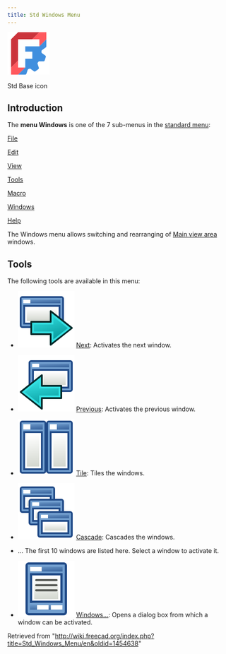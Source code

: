 ```yaml
---
title: Std Windows Menu
---
```


![](/src/assets/images/Freecad.svg)

Std Base icon

## Introduction

The **menu Windows** is one of the 7 sub-menus in the [standard menu](/Standard_Menu "Standard Menu"):

[File](/Std_File_Menu "Std File Menu")

[Edit](/Std_Edit_Menu "Std Edit Menu")

[View](/Std_View_Menu "Std View Menu")

[Tools](/Std_Tools_Menu "Std Tools Menu")

[Macro](/Std_Macro_Menu "Std Macro Menu")

[Windows](/Std_Windows_Menu "Std Windows Menu")

[Help](/Std_Help_Menu "Std Help Menu")

The Windows menu allows switching and rearranging of [Main view area](/Main_view_area "Main view area") windows.

## Tools

The following tools are available in this menu:

- ![](/src/assets/images/Std_ActivateNextWindow.svg) [Next](/Std_ActivateNextWindow "Std ActivateNextWindow"): Activates the next window.

- ![](/src/assets/images/Std_ActivatePrevWindow.svg) [Previous](/Std_ActivatePrevWindow "Std ActivatePrevWindow"): Activates the previous window.

- ![](/src/assets/images/Std_TileWindows.svg) [Tile](/Std_TileWindows "Std TileWindows"): Tiles the windows.

- ![](/src/assets/images/Std_CascadeWindows.svg) [Cascade](/Std_CascadeWindows "Std CascadeWindows"): Cascades the windows.

* ... The first 10 windows are listed here. Select a window to activate it.

- ![](/src/assets/images/Std_Windows.svg) [Windows...](/Std_Windows "Std Windows"): Opens a dialog box from which a window can be activated.

Retrieved from "<http://wiki.freecad.org/index.php?title=Std_Windows_Menu/en&oldid=1454638>"
